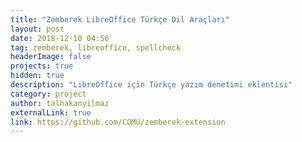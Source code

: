 ```yaml
---
title: "Zemberek LibreOffice Türkçe Dil Araçları"
layout: post
date: 2018-12-10 04:56
tag: zemberek, libreoffice, spellcheck
headerImage: false
projects: true
hidden: true
description: "LibreOffice için Türkçe yazım denetimi eklentisi"
category: project
author: talhakanyilmaz
externalLink: true
link: https://github.com/COMU/zemberek-extension
---
```


